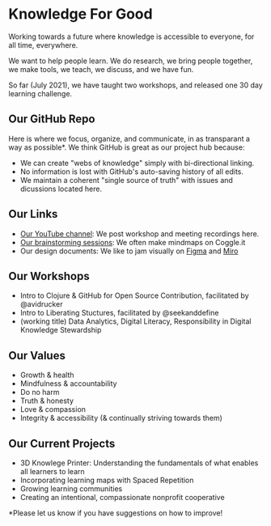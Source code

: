 # Knowledge For Good
Working towards a future where knowledge is accessible to everyone, for all time, everywhere.

We want to help people learn. We do research, we bring people together, we make tools, we teach, we discuss, and we have fun.

So far (July 2021), we have taught two workshops, and released one 30 day learning challenge.

## Our GitHub Repo
Here is where we focus, organize, and communicate, in as transparant a way as possible*. We think GitHub is great as our project hub because:
- We can create "webs of knowledge" simply with bi-directional linking.
- No information is lost with GitHub's auto-saving history of all edits.
- We maintain a coherent "single source of truth" with issues and dicussions located here.

## Our Links
- [Our YouTube channel](#): We post workshop and meeting recordings here.
- [Our brainstorming sessions](#): We often make mindmaps on Coggle.it
- Our design documents: We like to jam visually on [Figma](#) and [Miro](#)

## Our Workshops
- Intro to Clojure & GitHub for Open Source Contribution, facilitated by @avidrucker  
- Intro to Liberating Stuctures, facilitated by @seekanddefine
- (working title) Data Analytics, Digital Literacy, Responsibility in Digital Knowledge Stewardship

## Our Values
- Growth & health
- Mindfulness & accountability
- Do no harm
- Truth & honesty
- Love & compassion
- Integrity & accessibility (& continually striving towards them)

## Our Current Projects
- 3D Knowlege Printer: Understanding the fundamentals of what enables all learners to learn
- Incorporating learning maps with Spaced Repetition
- Growing learning communities
- Creating an intentional, compassionate nonprofit cooperative

\*Please let us know if you have suggestions on how to improve!
